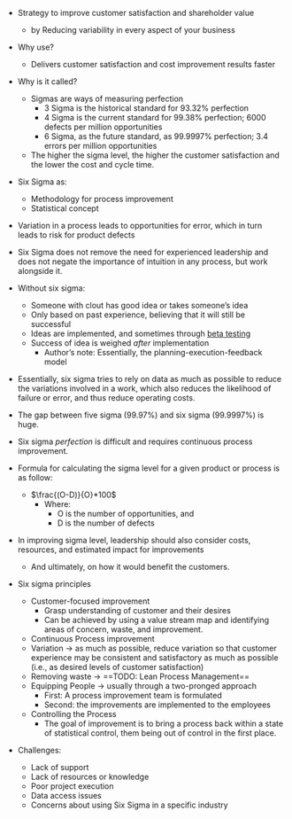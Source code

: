 - Strategy to improve customer satisfaction and shareholder value
	- by Reducing variability in every aspect of your business
- Why use?
	- Delivers customer satisfaction and cost improvement results faster
- Why is it called?
	- Sigmas are ways of measuring perfection
		- 3 Sigma is the historical standard for 93.32% perfection
		- 4 Sigma is the current standard for 99.38% perfection; 6000 defects per million opportunities
		- 6 Sigma, as the future standard, as 99.9997% perfection; 3.4 errors per million opportunities
	- The higher the sigma level, the higher the customer satisfaction and the lower the cost and cycle time.

- Six Sigma as:
	- Methodology for process improvement
	- Statistical concept
- Variation in a process leads to opportunities for error, which in turn leads to risk for product defects
- Six Sigma does not remove the need for experienced leadership and does not negate the importance of intuition in any process, but work alongside it.
- Without six sigma:
	- Someone with clout has good idea or takes someone’s idea
	- Only based on past experience, believing that it will still be successful
	- Ideas are implemented, and sometimes through [beta testing](./beta%20testing.md)
	- Success of idea is weighed *after* implementation
		- Author’s note: Essentially, the planning-execution-feedback model
- Essentially, six sigma tries to rely on data as much as possible to reduce the variations involved in a work, which also reduces the likelihood of failure or error, and thus reduce operating costs.
- The gap between five sigma (99.97%) and six sigma (99.9997%) is huge.
- Six sigma *perfection* is difficult and requires continuous process improvement.
- Formula for calculating the sigma level for a given product or process is as follow:
	- $\frac{(O-D)}{O}*100$
		- Where:
			- O is the number of opportunities, and
			- D is the number of defects
- In improving sigma level, leadership should also consider costs, resources, and estimated impact for improvements
	- And ultimately, on how it would benefit the customers.
- Six sigma principles
	- Customer-focused improvement
		- Grasp understanding of customer and their desires
		- Can be achieved by using a value stream map and identifying areas of concern, waste, and improvement.
	- Continuous Process improvement
	- Variation → as much as possible, reduce variation so that customer experience may be consistent and satisfactory as much as possible (i.e., as desired levels of customer satisfaction)
	- Removing waste → ==TODO: Lean Process Management==
	- Equipping People → usually through a two-pronged approach
		- First: A process improvement team is formulated
		- Second: the improvements are implemented to the employees
	- Controlling the Process
		- The goal of improvement is to bring a process back within a state of statistical control, them being out of control in the first place.
- Challenges:
	- Lack of support
	- Lack of resources or knowledge
	- Poor project execution
	- Data access issues
	- Concerns about using Six Sigma in a specific industry
